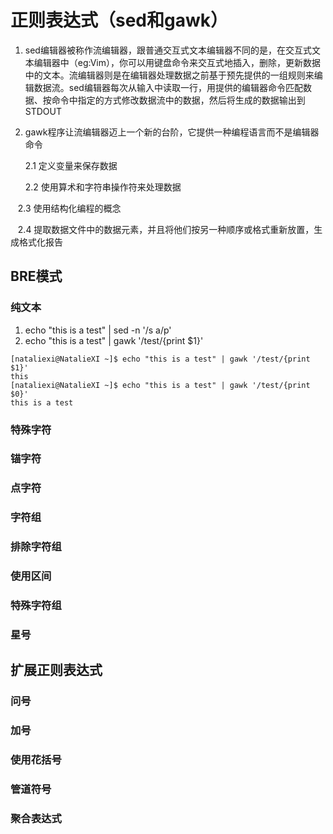 # 正则表达式（sed和gawk）
1. sed编辑器被称作流编辑器，跟普通交互式文本编辑器不同的是，在交互式文本编辑器中（eg:Vim），你可以用键盘命令来交互式地插入，删除，更新数据中的文本。流编辑器则是在编辑器处理数据之前基于预先提供的一组规则来编辑数据流。sed编辑器每次从输入中读取一行，用提供的编辑器命令匹配数据、按命令中指定的方式修改数据流中的数据，然后将生成的数据输出到STDOUT
2. gawk程序让流编辑器迈上一个新的台阶，它提供一种编程语言而不是编辑器命令

    2.1 定义变量来保存数据

    2.2 使用算术和字符串操作符来处理数据

    2.3 使用结构化编程的概念
    
    2.4 提取数据文件中的数据元素，并且将他们按另一种顺序或格式重新放置，生成格式化报告
    
## BRE模式
### 纯文本
1. echo "this is a test" | sed -n '/s a/p'
2. echo "this is a test" | gawk '/test/{print $1}'
```
[nataliexi@NatalieXI ~]$ echo "this is a test" | gawk '/test/{print $1}'
this
[nataliexi@NatalieXI ~]$ echo "this is a test" | gawk '/test/{print $0}'
this is a test
```
### 特殊字符
### 锚字符
### 点字符
### 字符组
### 排除字符组
### 使用区间
### 特殊字符组
### 星号
## 扩展正则表达式
### 问号
### 加号
### 使用花括号
### 管道符号
### 聚合表达式
